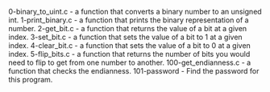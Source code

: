 0-binary_to_uint.c - a function that converts a binary number to an unsigned int.
1-print_binary.c -  a function that prints the binary representation of a number.
2-get_bit.c - a function that returns the value of a bit at a given index.
3-set_bit.c -  a function that sets the value of a bit to 1 at a given index.
4-clear_bit.c - a function that sets the value of a bit to 0 at a given index.
5-flip_bits.c - a function that returns the number of bits you would need to flip to get from one number to another.
100-get_endianness.c -  a function that checks the endianness.
101-password - Find the password for this program.
